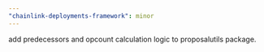 ```yaml
---
"chainlink-deployments-framework": minor
---
```


add predecessors and opcount calculation logic to proposalutils package.
